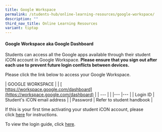 ```yaml
---
title: Google Workspace
permalink: /students-hub/online-learning-resources/google-workspace/
description: ""
third_nav_title: Online Learning Resources
variant: tiptap
---
```

#### Google Workspace aka Google Dashboard

Students can access all the Google apps available through their student iCON account in Google Workspace. **Please ensure that you sign out after each use to prevent future login conflicts between devices.**  
  
Please click the link below to access your Google Workspace.

| GOOGLE WORKSPACE 	| | [  
https://workspace.google.com/dashboard](https://workspace.google.com/dashboard) |
| --- | 	|
|---	|---	|
| Login ID 	| Student's iCON email address 	|
| Password 	| Refer to student handbook 	|

If this is your first time activating your student iCON account, please click [here](/files/gd1.pdf) for instructions.  
  
To view the login guide, click [here](/files/gd2.pdf).
